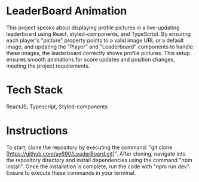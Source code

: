 # LeaderBoard Animation

This project speaks about displaying profile pictures in a live-updating leaderboard using React, styled-components, and TypeScript. By ensuring each player's "picture" property points to a valid image URL or a default image, and updating the "Player" and "Leaderboard" components to handle these images, the leaderboard correctly shows profile pictures. This setup ensures smooth animations for score updates and position changes, meeting the project requirements.

# Tech Stack

ReactJS, Typescript, Styled-components

# Instructions

To start, clone the repository by executing the command: "git clone [https://github.com/ay690/LeaderBoard.git]". After cloning, navigate into the repository directory and install dependencies using the command "npm install". Once the installation is complete, run the code with "npm run dev". Ensure to execute these commands in your terminal.
